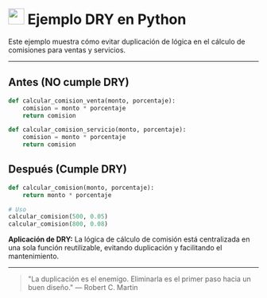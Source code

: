 # <img src="https://cdn.jsdelivr.net/gh/devicons/devicon/icons/python/python-original.svg" width="32"/> Ejemplo DRY en Python

Este ejemplo muestra cómo evitar duplicación de lógica en el cálculo de comisiones para ventas y servicios.

---

## Antes (NO cumple DRY)
```python
def calcular_comision_venta(monto, porcentaje):
    comision = monto * porcentaje
    return comision

def calcular_comision_servicio(monto, porcentaje):
    comision = monto * porcentaje
    return comision
```

## Después (Cumple DRY)
```python
def calcular_comision(monto, porcentaje):
    return monto * porcentaje

# Uso
calcular_comision(500, 0.05)
calcular_comision(800, 0.08)
```

**Aplicación de DRY:**
La lógica de cálculo de comisión está centralizada en una sola función reutilizable, evitando duplicación y facilitando el mantenimiento.

---

> "La duplicación es el enemigo. Eliminarla es el primer paso hacia un buen diseño." — Robert C. Martin
